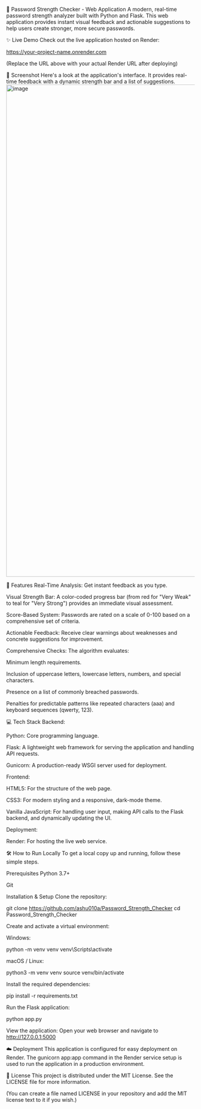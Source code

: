 🚀 Password Strength Checker - Web Application
A modern, real-time password strength analyzer built with Python and Flask. This web application provides instant visual feedback and actionable suggestions to help users create stronger, more secure passwords.

✨ Live Demo
Check out the live application hosted on Render:

https://your-project-name.onrender.com

(Replace the URL above with your actual Render URL after deploying)

📸 Screenshot
Here's a look at the application's interface. It provides real-time feedback with a dynamic strength bar and a list of suggestions.
<img width="2468" height="1315" alt="image" src="https://github.com/user-attachments/assets/6bf36975-f3b9-43d1-869a-9d9bb9880d3d" />


🌟 Features
Real-Time Analysis: Get instant feedback as you type.

Visual Strength Bar: A color-coded progress bar (from red for "Very Weak" to teal for "Very Strong") provides an immediate visual assessment.

Score-Based System: Passwords are rated on a scale of 0-100 based on a comprehensive set of criteria.

Actionable Feedback: Receive clear warnings about weaknesses and concrete suggestions for improvement.

Comprehensive Checks: The algorithm evaluates:

Minimum length requirements.

Inclusion of uppercase letters, lowercase letters, numbers, and special characters.

Presence on a list of commonly breached passwords.

Penalties for predictable patterns like repeated characters (aaa) and keyboard sequences (qwerty, 123).

💻 Tech Stack
Backend:

Python: Core programming language.

Flask: A lightweight web framework for serving the application and handling API requests.

Gunicorn: A production-ready WSGI server used for deployment.

Frontend:

HTML5: For the structure of the web page.

CSS3: For modern styling and a responsive, dark-mode theme.

Vanilla JavaScript: For handling user input, making API calls to the Flask backend, and dynamically updating the UI.

Deployment:

Render: For hosting the live web service.

🛠️ How to Run Locally
To get a local copy up and running, follow these simple steps.

Prerequisites
Python 3.7+

Git

Installation & Setup
Clone the repository:

git clone https://github.com/ashu010a/Password_Strength_Checker
cd Password_Strength_Checker

Create and activate a virtual environment:

Windows:

python -m venv venv
venv\Scripts\activate

macOS / Linux:

python3 -m venv venv
source venv/bin/activate

Install the required dependencies:

pip install -r requirements.txt

Run the Flask application:

python app.py

View the application:
Open your web browser and navigate to http://127.0.0.1:5000

☁️ Deployment
This application is configured for easy deployment on Render. The gunicorn app:app command in the Render service setup is used to run the application in a production environment.

📄 License
This project is distributed under the MIT License. See the LICENSE file for more information.

(You can create a file named LICENSE in your repository and add the MIT license text to it if you wish.)
